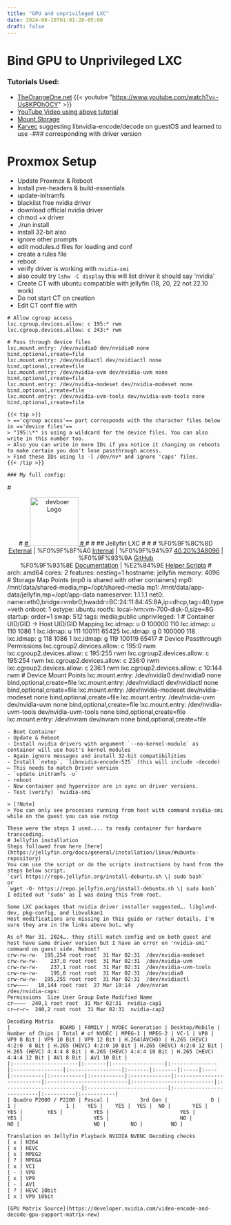 ```yaml
---
title: "GPU and unprivileged LXC"
date: 2024-08-28T01:01:28-05:00
draft: false
---
```


# Bind GPU to Unprivileged LXC   
### Tutorials Used:   
- [TheOrangeOne.net](https://theorangeone.net/posts/lxc-nvidia-gpu-passthrough/)
{{< youtube "https://www.youtube.com/watch?v=-Us8KPOhOCY" >}}   
- [YouTube Video using above tutorial](https://www.youtube.com/watch?v=-Us8KPOhOCY)   
- [Mount Storage](https://virtualizeeverything.com/2022/05/18/passing-usb-storage-drive-to-proxmox-lxc/)     
- [Karvec](https://blog.maybeits.us) suggesting libnvidia-encode/decode on guestOS and learned to use -### corresponding with driver version   
   
# Proxmox Setup   
- Update Proxmox & Reboot   
- Install pve-headers & build-essentials   
- update-initramfs   
- blacklist free nvidia driver   
- download official nvidia driver   
- chmod +x driver   
- ./run install   
- install 32-bit also   
- ignore other prompts   
- edit modules.d files for loading and conf   
- create a rules file   
- reboot   
- verify driver is working with `nvidia-smi`   
- also could try `lshw -C display` this will list driver it should say 'nvidia'   
- Create CT with ubuntu compatible with jellyfin (18, 20, 22 not 22.10 work)   
- Do not start CT on creation   
- Edit CT conf file with   
   
```
# Allow cgroup access
lxc.cgroup.devices.allow: c 195:* rwm
lxc.cgroup.devices.allow: c 243:* rwm

# Pass through device files
lxc.mount.entry: /dev/nvidia0 dev/nvidia0 none bind,optional,create=file
lxc.mount.entry: /dev/nvidiactl dev/nvidiactl none bind,optional,create=file
lxc.mount.entry: /dev/nvidia-uvm dev/nvidia-uvm none bind,optional,create=file
lxc.mount.entry: /dev/nvidia-modeset dev/nvidia-modeset none bind,optional,create=file
lxc.mount.entry: /dev/nvidia-uvm-tools dev/nvidia-uvm-tools none bind,optional,create=file

{{< tip >}}
> =='cgroup access'== part corresponds with the character files below in =='device files'==   
> "195:\*" is using a wildcard for the device files. You can also write in this number too.   
> Also you can write in more IDs if you notice it changing on reboots to make certain you don't lose passthrough access.   
> Find these IDs using ls -l /dev/nv* and ignore 'caps' files.   
{{< /tip >}}

### My full config:
```
\#<div align="center">
\#  <a href="https%3A//devboer.com">
\#    <img src="https%3A//github.com/devboer/dev.portfolio/blob/main/assets/images/logo-pve-112-by-112px.png?raw=true" alt="devboer Logo" height="112">
\#  </a>
\#
\#  ## Jellyfin LXC
\#
\#
\#  %F0%9F%8C%8D [External](https%3A//jellyfin.devboer.com) | %F0%9F%8F%A0 [Internal](https%3A//jellyfin.int.devboer.com) | %F0%9F%94%97 [40.20%3A8096](http%3A//10.0.40.20%3A8096) | %F0%9F%93%9A [GitHub](https%3A//github.com/jellyfin/jellyfin) <br/> %F0%9F%93%8E [Documentation](https%3A//jellyfin.org/docs/) | %E2%84%9E [Helper Scripts](https%3A//helper-scripts.com)
\#</div>
arch: amd64
cores: 2
features: nesting=1
hostname: jellyfin
memory: 4096
\# Storage Map Points (mp0 is shared with other containers)
mp0: /mnt/data/shared-media,mp=/opt/shared-media
mp1: /mnt/data/app-data/jellyfin,mp=/opt/app-data
nameserver: 1.1.1.1
net0: name=eth0,bridge=vmbr0,hwaddr=BC:24:11:84:45:8A,ip=dhcp,tag=40,type=veth
onboot: 1
ostype: ubuntu
rootfs: local-lvm:vm-700-disk-0,size=8G
startup: order=1
swap: 512
tags: media;public
unprivileged: 1
\# Container UID/GID -> Host UID/GID Mapping
lxc.idmap: u 0 100000 110
lxc.idmap: u 110 1086 1
lxc.idmap: u 111 100111 65425
lxc.idmap: g 0 100000 118
lxc.idmap: g 118 1086 1
lxc.idmap: g 119 100119 65417
\# Device Passthrough Permissions
lxc.cgroup2.devices.allow: c 195:0 rwm
lxc.cgroup2.devices.allow: c 195:255 rwm
lxc.cgroup2.devices.allow: c 195:254 rwm
lxc.cgroup2.devices.allow: c 236:0 rwm
lxc.cgroup2.devices.allow: c 236:1 rwm
lxc.cgroup2.devices.allow: c 10:144 rwm
\# Device Mount Points
lxc.mount.entry: /dev/nvidia0 dev/nvidia0 none bind,optional,create=file
lxc.mount.entry: /dev/nvidiactl dev/nvidiactl none bind,optional,create=file
lxc.mount.entry: /dev/nvidia-modeset dev/nvidia-modeset none bind,optional,create=file
lxc.mount.entry: /dev/nvidia-uvm dev/nvidia-uvm none bind,optional,create=file
lxc.mount.entry: /dev/nvidia-uvm-tools dev/nvidia-uvm-tools none bind,optional,create=file
lxc.mount.entry: /dev/nvram dev/nvram none bind,optional,create=file

```
- Boot Container   
- Update & Reboot   
- Install nvidia drivers with argument `--no-kernel-module` as container will use host's kernel modules   
- Again ignore messages and install 32-bit compatibilities   
- Install `nvtop`, `libnvidia-encode-525` (this will include -decode) ⟵ This needs to match Driver version   
- `update initramfs -u`   
- reboot   
- Now container and hypervisor are in sync on driver versions.   
- Test (verify) `nvidia-smi`   
   
> [!Note]   
> You can only see processes running from host with command nvidia-smi while on the guest you can use nvtop   

These were the steps I used.... to ready container for hardware transcoding.   
# Jellyfin installation   
Steps followed from here [here](https://jellyfin.org/docs/general/installation/linux/#ubuntu-repository)   
You can use the script or do the scripts instructions by hand from the steps below script.
`curl https://repo.jellyfin.org/install-debuntu.sh \| sudo bash`
or
`wget -O- https://repo.jellyfin.org/install-debuntu.sh \| sudo bash`   
I edited out 'sudo' as I was doing this from root.   
   
Some LXC packages that nvidia driver installer suggested…. libglvnd-dev, pkg-config, and libvulkan1   
Host modifications are missing in this guide or rather details. I'm sure they are in the links above but… why   
   
As of Mar 31, 2024…. they still match config and on both guest and host have same driver version but I have an error on 'nvidia-smi' command on guest side. Reboot?   
crw-rw-rw-  195,254 root root  31 Mar 02:31  /dev/nvidia-modeset
crw-rw-rw-    237,0 root root  31 Mar 02:31  /dev/nvidia-uvm
crw-rw-rw-    237,1 root root  31 Mar 02:31  /dev/nvidia-uvm-tools
crw-rw-rw-    195,0 root root  31 Mar 02:31  /dev/nvidia0
crw-rw-rw-  195,255 root root  31 Mar 02:31  /dev/nvidiactl
crw———-   10,144 root root  27 Mar 19:14  /dev/nvram   
/dev/nvidia-caps:
Permissions  Size User Group Date Modified Name
cr————  240,1 root root  31 Mar 02:31  nvidia-cap1
cr—r—r—  240,2 root root  31 Mar 02:31  nvidia-cap2   
   
Decoding Matrix   
|                BOARD | FAMILY | NVDEC Generation | Desktop/Mobile | Number of Chips | Total # of NVDEC | MPEG-1 | MPEG-2 | VC-1 | VP8 | VP9 8 Bit | VP9 10 Bit | VP9 12 Bit | H.264(AVCHD) | H.265 (HEVC) 4:2:0  8 Bit | H.265 (HEVC) 4:2:0 10 Bit | H.265 (HEVC) 4:2:0 12 Bit | H.265 (HEVC) 4:4:4 8 Bit | H.265 (HEVC) 4:4:4 10 Bit | H.265 (HEVC) 4:4:4 12 Bit | AV1 8 Bit | AV1 10 Bit |
|:---------------------|:-------|:-----------------|:---------------|:----------------|:-----------------|:-------|:-------|:-----|:----|:----------|:-----------|:-----------|:-------------|:--------------------------|:--------------------------|:--------------------------|:-------------------------|:--------------------------|:--------------------------|:----------|:-----------|
| Quadro P2000 / P2200 | Pascal |          3rd Gen |              D |               1 |                1 |    YES |    YES |  YES |  NO |       YES |        YES |        YES |          YES |                       YES |                       YES |                       YES |                       NO |                        NO |                        NO |        NO |         NO |

Translation on Jellyfin Playback NVIDIA NVENC Decoding checks   
[ x ] H264   
[ x ] HEVC   
[ x ] MPEG2   
[ ? ] MPEG4   
[ x ] VC1   
[ - ] VP8   
[ x ] VP9   
[ - ] AV1   
[ ? ] HEVC 10bit   
[ x ] VP9 10bit   
   
[GPU Matrix Source](https://developer.nvidia.com/video-encode-and-decode-gpu-support-matrix-new) 